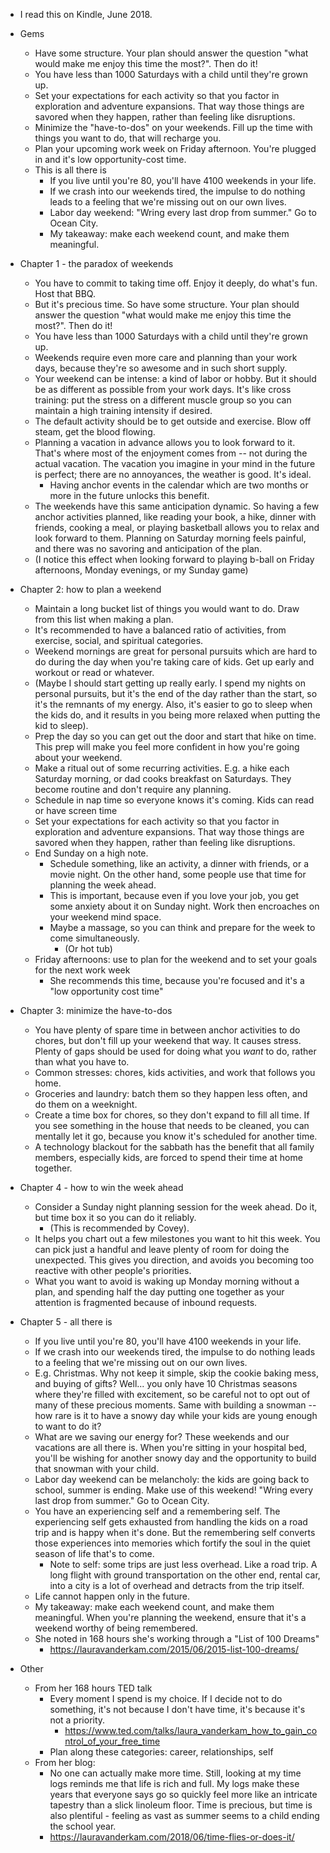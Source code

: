* I read this on Kindle, June 2018.
* Gems
  * Have some structure. Your plan should answer the question "what would make me enjoy this time the most?".
    Then do it!
  * You have less than 1000 Saturdays with a child until they're grown up.
  * Set your expectations for each activity so that you factor in exploration and adventure expansions. That
    way those things are savored when they happen, rather than feeling like disruptions.
  * Minimize the "have-to-dos" on your weekends. Fill up the time with things you want to do, that will
    recharge you.
  * Plan your upcoming work week on Friday afternoon. You're plugged in and it's low opportunity-cost time.
  * This is all there is
    * If you live until you're 80, you'll have 4100 weekends in your life.
    * If we crash into our weekends tired, the impulse to do nothing leads to a feeling that we're missing out
      on our own lives.
    * Labor day weekend: "Wring every last drop from summer." Go to Ocean City.
    * My takeaway: make each weekend count, and make them meaningful.

* Chapter 1 - the paradox of weekends
  * You have to commit to taking time off. Enjoy it deeply, do what's fun. Host that BBQ.
  * But it's precious time. So have some structure. Your plan should answer the question "what would make me
    enjoy this time the most?". Then do it!
  * You have less than 1000 Saturdays with a child until they're grown up.
  * Weekends require even more care and planning than your work days, because they're so awesome and in such
    short supply.
  * Your weekend can be intense: a kind of labor or hobby. But it should be as different as possible from your
    work days. It's like cross training: put the stress on a different muscle group so you can maintain a high
    training intensity if desired.
  * The default activity should be to get outside and exercise. Blow off steam, get the blood flowing.
  * Planning a vacation in advance allows you to look forward to it. That's where most of the enjoyment comes
    from -- not during the actual vacation. The vacation you imagine in your mind in the future is perfect;
    there are no annoyances, the weather is good. It's ideal.
    * Having anchor events in the calendar which are two months or more in the future unlocks this benefit.
  * The weekends have this same anticipation dynamic. So having a few anchor activities planned, like reading
    your book, a hike, dinner with friends, cooking a meal, or playing basketball allows you to relax and look
    forward to them. Planning on Saturday morning feels painful, and there was no savoring and anticipation of
    the plan.
  * (I notice this effect when looking forward to playing b-ball on Friday afternoons, Monday evenings, or my
    Sunday game)

* Chapter 2: how to plan a weekend
  * Maintain a long bucket list of things you would want to do. Draw from this list when making a plan.
  * It's recommended to have a balanced ratio of activities, from exercise, social, and spiritual categories.
  * Weekend mornings are great for personal pursuits which are hard to do during the day when you're taking
    care of kids. Get up early and workout or read or whatever.
  * (Maybe I should start getting up really early. I spend my nights on personal pursuits, but it's the end of
    the day rather than the start, so it's the remnants of my energy. Also, it's easier to go to sleep when
    the kids do, and it results in you being more relaxed when putting the kid to sleep).
  * Prep the day so you can get out the door and start that hike on time. This prep will make you feel more
    confident in how you're going about your weekend.
  * Make a ritual out of some recurring activities. E.g. a hike each Saturday morning, or dad cooks breakfast
    on Saturdays. They become routine and don't require any planning.
  * Schedule in nap time so everyone knows it's coming. Kids can read or have screen time
  * Set your expectations for each activity so that you factor in exploration and adventure expansions. That
    way those things are savored when they happen, rather than feeling like disruptions.
  * End Sunday on a high note.
    * Schedule something, like an activity, a dinner with friends, or a movie night. On the other hand, some
      people use that time for planning the week ahead.
    * This is important, because even if you love your job, you get some anxiety about it on Sunday night.
      Work then encroaches on your weekend mind space.
    * Maybe a massage, so you can think and prepare for the week to come simultaneously.
      * (Or hot tub)
  * Friday afternoons: use to plan for the weekend and to set your goals for the next work week
    * She recommends this time, because you're focused and it's a "low opportunity cost time"

* Chapter 3: minimize the have-to-dos
  * You have plenty of spare time in between anchor activities to do chores, but don't fill up your weekend
    that way. It causes stress. Plenty of gaps should be used for doing what you *want* to do, rather than
    what you have to.
  * Common stresses: chores, kids activities, and work that follows you home.
  * Groceries and laundry: batch them so they happen less often, and do them on a weeknight.
  * Create a time box for chores, so they don't expand to fill all time. If you see something in the house
    that needs to be cleaned, you can mentally let it go, because you know it's scheduled for another time.
  * A technology blackout for the sabbath has the benefit that all family members, especially kids, are forced
    to spend their time at home together.

* Chapter 4 - how to win the week ahead
  * Consider a Sunday night planning session for the week ahead. Do it, but time box it so you can do it
    reliably.
    * (This is recommended by Covey).
  * It helps you chart out a few milestones you want to hit this week. You can pick just a handful and leave
    plenty of room for doing the unexpected. This gives you direction, and avoids you becoming too reactive
    with other people's priorities.
  * What you want to avoid is waking up Monday morning without a plan, and spending half the day putting one
    together as your attention is fragmented because of inbound requests.

* Chapter 5 - all there is
  * If you live until you're 80, you'll have 4100 weekends in your life.
  * If we crash into our weekends tired, the impulse to do nothing leads to a feeling that we're missing out
    on our own lives.
  * E.g. Christmas. Why not keep it simple, skip the cookie baking mess, and buying of gifts? Well... you only
    have 10 Christmas seasons where they're filled with excitement, so be careful not to opt out of many of
    these precious moments. Same with building a snowman -- how rare is it to have a snowy day while your kids
    are young enough to want to do it?
  * What are we saving our energy for? These weekends and our vacations are all there is. When you're sitting
    in your hospital bed, you'll be wishing for another snowy day and the opportunity to build that snowman
    with your child.
  * Labor day weekend can be melancholy: the kids are going back to school, summer is ending. Make use of
    this weekend! "Wring every last drop from summer." Go to Ocean City.
  * You have an experiencing self and a remembering self. The experiencing self gets exhausted from handling
    the kids on a road trip and is happy when it's done. But the remembering self converts those experiences
    into memories which fortify the soul in the quiet season of life that's to come.
    * Note to self: some trips are just less overhead. Like a road trip. A long flight with ground
      transportation on the other end, rental car, into a city is a lot of overhead and detracts from the trip
      itself.
  * Life cannot happen only in the future.
  * My takeaway: make each weekend count, and make them meaningful. When you're planning the weekend, ensure
    that it's a weekend worthy of being remembered.
  * She noted in 168 hours she's working through a "List of 100 Dreams"
    * https://lauravanderkam.com/2015/06/2015-list-100-dreams/

* Other
  * From her 168 hours TED talk
    * Every moment I spend is my choice. If I decide not to do something, it's not because I don't have time,
      it's because it's not a priority.
      * https://www.ted.com/talks/laura_vanderkam_how_to_gain_control_of_your_free_time
    * Plan along these categories: career, relationships, self
  * From her blog:
    * No one can actually make more time. Still, looking at my time logs reminds me that life is rich and
      full. My logs make these years that everyone says go so quickly feel more like an intricate tapestry
      than a slick linoleum floor. Time is precious, but time is also plentiful - feeling as vast as summer
      seems to a child ending the school year.
    * https://lauravanderkam.com/2018/06/time-flies-or-does-it/
